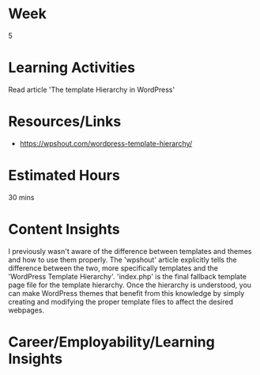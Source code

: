# Week
5
# Learning Activities
Read article 'The template Hierarchy in WordPress'
# Resources/Links
- https://wpshout.com/wordpress-template-hierarchy/
# Estimated Hours
30 mins
# Content Insights
I previously wasn't aware of the difference between templates and themes and how to use them properly. The 'wpshout' article explicitly tells the difference between the two, more specifically templates and the 'WordPress Template Hierarchy'. 'index.php' is the final fallback template page file for the template hierarchy. Once the hierarchy is understood, you can make WordPress themes that benefit from this knowledge by simply creating and modifying the proper template files to affect the desired webpages.
# Career/Employability/Learning Insights
